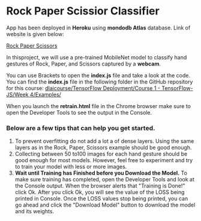 # Rock Paper Scissior Classifier
App has been deployed in **Heroku** using **mondodb Atlas** database. Link of website is given below:

[Rock Paper Scissors](https://rockpaperscissiorclassifier.herokuapp.com/)

In thisproject, we will use a pre-trained MobileNet model to classify hand gestures of Rock, Paper, and Scissors captured by a **webcam**.

You can use Brackets to open the **index.js** file and take a look at the code. You can find the **index.js** file in the following folder in the GitHub repository for this course:
[dlaicourse/TensorFlow Deployment/Course 1 - TensorFlow-JS/Week 4/Examples/](https://github.com/lmoroney/dlaicourse/tree/master/TensorFlow%20Deployment/Course%201%20-%20TensorFlow-JS/Week%204/Examples)

When you launch the **retrain.html** file in the Chrome browser make sure to open the Developer Tools to see the output in the Console.

### Below are a few tips that can help you get started.
1. To prevent overfitting do not add a lot a of dense layers. Using the same layers as in the Rock, Paper, Scissors example should be good enough.
2. Collecting between 50 to100 images for each hand gesture should be good enough for most models. However, feel free to experiment and try to train your model with less or more images.
3. **Wait until Training has Finished before you Download the Model.** To make sure training has completed, open the Developer Tools and look at the Console output. When the browser alerts that "Training is Done!" click Ok. After you click Ok, you will see the value of the LOSS being printed in Console. Once the LOSS values stop being printed, you can go ahead and click the "Download Model" button to download the model and its weights.
